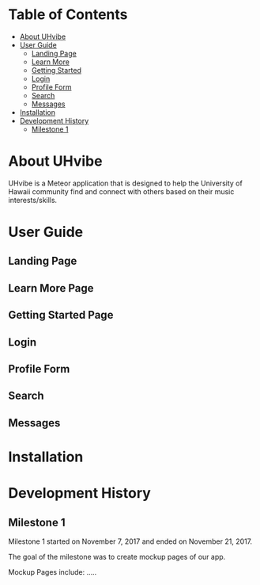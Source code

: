 # Table of Contents

* [About UHvibe](#about-uhvibe)
* [User Guide](#user-guide)
  * [Landing Page](#landing-page)
  * [Learn More](#learn-more)
  * [Getting Started](#getting-started)
  * [Login](#login)
  * [Profile Form](#profile-form)
  * [Search](#search)
  * [Messages](#messages)
* [Installation](#installation)
* [Development History](#development-history)
  * [Milestone 1](#milestone-1)
  
# About UHvibe
UHvibe is a Meteor application that is designed to help the University of Hawaii community find and connect with others based on their music interests/skills. 

# User Guide

## Landing Page

## Learn More Page

## Getting Started Page

## Login

## Profile Form

## Search

## Messages

# Installation

# Development History
## Milestone 1
Milestone 1 started on November 7, 2017 and ended on November 21, 2017.

The goal of the milestone was to create mockup pages of our app.

Mockup Pages include: .....


